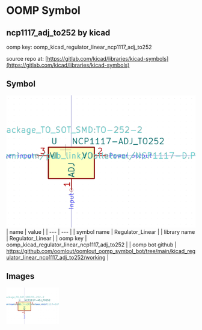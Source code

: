 # OOMP Symbol  
## ncp1117_adj_to252  by kicad  
  
oomp key: oomp_kicad_regulator_linear_ncp1117_adj_to252  
  
source repo at: [https://gitlab.com/kicad/libraries/kicad-symbols](https://gitlab.com/kicad/libraries/kicad-symbols)  
## Symbol  
  
[![working.png](working_600.png)](working.png)  
| name | value | 
| --- | --- | 
| symbol name | Regulator_Linear | 
| library name | Regulator_Linear | 
| oomp key | oomp_kicad_regulator_linear_ncp1117_adj_to252 | 
| oomp bot github | https://github.com/oomlout/oomlout_oomp_symbol_bot/tree/main/kicad_regulator_linear_ncp1117_adj_to252/working | 
## Images  
  
[![working.png](working_140.png)](working.png)  

